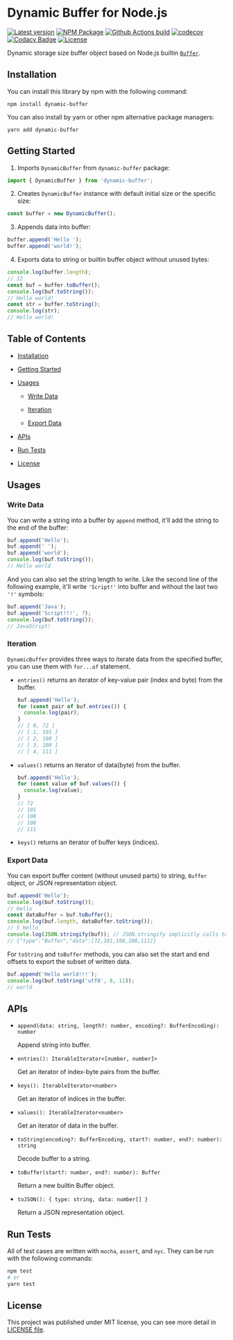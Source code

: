 # Dynamic Buffer for Node.js

[![Latest version](https://img.shields.io/github/v/release/ghosind/node-dynamic-buffer?include_prereleases)](https://github.com/ghosind/node-dynamic-buffer)
[![NPM Package](https://img.shields.io/npm/v/dynamic-buffer)](https://www.npmjs.com/package/dynamic-buffer)
[![Github Actions build](https://img.shields.io/github/workflow/status/ghosind/node-dynamic-buffer/Test)](https://github.com/ghosind/node-dynamic-buffer)
[![codecov](https://codecov.io/gh/ghosind/node-dynamic-buffer/branch/main/graph/badge.svg)](https://codecov.io/gh/ghosind/node-dynamic-buffer)
[![Codacy Badge](https://app.codacy.com/project/badge/Grade/210eeb335c0a441ea463872fcd4b4569)](https://www.codacy.com/gh/ghosind/node-dynamic-buffer/dashboard?utm_source=github.com&amp;utm_medium=referral&amp;utm_content=ghosind/node-dynamic-buffer&amp;utm_campaign=Badge_Grade)
[![License](https://img.shields.io/github/license/ghosind/node-dynamic-buffer)](https://github.com/ghosind/node-dynamic-buffer)

Dynamic storage size buffer object based on Node.js builtin [`Buffer`](https://nodejs.org/api/buffer.html).

## Installation

You can install this library by npm with the following command:

```shell
npm install dynamic-buffer
```

You can also install by yarn or other npm alternative package managers:

```shell
yarn add dynamic-buffer
```

## Getting Started

1. Imports `DynamicBuffer` from `dynamic-buffer` package:

  ```ts
  import { DynamicBuffer } from 'dynamic-buffer';
  ```

2. Creates `DynamicBuffer` instance with default initial size or the specific size:

  ```ts
  const buffer = new DynamicBuffer();
  ```

3. Appends data into buffer:

  ```ts
  buffer.append('Hello ');
  buffer.append('world!');
  ```

4. Exports data to string or builtin buffer object without unused bytes:

  ```ts
  console.log(buffer.length);
  // 12
  const buf = buffer.toBuffer();
  console.log(buf.toString());
  // Hello world!
  const str = buffer.toString();
  console.log(str);
  // Hello world!
  ```

## Table of Contents

- [Installation](#installation)

- [Getting Started](#getting-started)

- [Usages](#usages)

  - [Write Data](#write-data)

  - [Iteration](#iteration)

  - [Export Data](#export-data)

- [APIs](#apis)

- [Run Tests](#run-tests)

- [License](#license)

## Usages

### Write Data

You can write a string into a buffer by `append` method, it'll add the string to the end of the buffer:

```ts
buf.append('Hello');
buf.append(' ');
buf.append('world');
console.log(buf.toString());
// Hello world
```

And you can also set the string length to write. Like the second line of the following example, it'll write `'Script!'` into buffer and without the last two `'!'` symbols:

```ts
buf.append('Java');
buf.append('Script!!!', 7);
console.log(buf.toString());
// JavaScript!
```

### Iteration

`DynamicBuffer` provides three ways to iterate data from the specified buffer, you can use them with `for...of` statement.

- `entries()` returns an iterator of key-value pair (index and byte) from the buffer.

  ```ts
  buf.append('Hello');
  for (const pair of buf.entries()) {
    console.log(pair);
  }
  // [ 0, 72 ]
  // [ 1, 101 ]
  // [ 2, 108 ]
  // [ 3, 108 ]
  // [ 4, 111 ]
  ```

- `values()` returns an iterator of data(byte) from the buffer.

  ```ts
  buf.append('Hello');
  for (const value of buf.values()) {
    console.log(value);
  }
  // 72
  // 101
  // 108
  // 108
  // 111
  ```

- `keys()` returns an iterator of buffer keys (indices).

### Export Data

You can export buffer content (without unused parts) to string, `Buffer` object, or JSON representation object.

```ts
buf.append('Hello');
console.log(buf.toString());
// Hello
const dataBuffer = buf.toBuffer();
console.log(buf.length, dataBuffer.toString());
// 5 Hello
console.log(JSON.stringify(buf)); // JSON.stringify implicitly calls toJSON method.
// {"type":"Buffer","data":[72,101,108,108,111]}
```

For `toString` and `toBuffer` methods, you can also set the start and end offsets to export the subset of written data.

```ts
buf.append('Hello world!!!');
console.log(buf.toString('utf8', 6, 11));
// world
```

## APIs

- `append(data: string, length?: number, encoding?: BufferEncoding): number`

  Append string into buffer.

- `entries(): IterableIterator<[number, number]>`

  Get an iterator of index-byte pairs from the buffer.

- `keys(): IterableIterator<number>`

  Get an iterator of indices in the buffer.

- `values(): IterableIterator<number>`

  Get an iterator of data in the buffer.

- `toString(encoding?: BufferEncoding, start?: number, end?: number): string`

  Decode buffer to a string.

- `toBuffer(start?: number, end?: number): Buffer`

  Return a new builtin Buffer object.

- `toJSON(): { type: string, data: number[] }`

  Return a JSON representation object.

## Run Tests

All of test cases are written with `mocha`, `assert`, and `nyc`. They can be run with the following commands:

```sh
npm test
# or
yarn test
```

## License

This project was published under MIT license, you can see more detail in [LICENSE file](./LICENSE).
